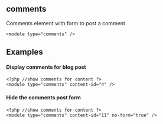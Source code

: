 ## comments

Comments element with form to post a comment

    <module type="comments" /> 

<!--?php print page_content('params/modules/comments'); ?--> 

## Examples

#### Display comments for blog post

    <?php //show comments for content ?>
    <module type="comments" content-id="4" />

#### Hide the comments post form

    <?php //show comments for content ?>
    <module type="comments" content-id="11" no-form="true" />
 